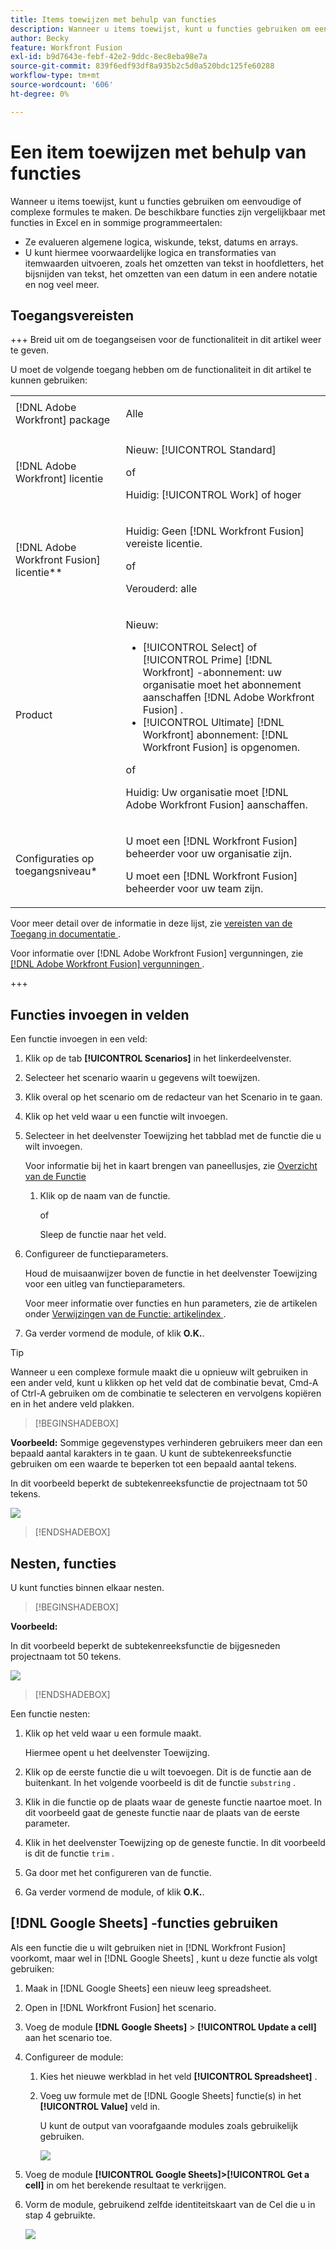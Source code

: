 ```yaml
---
title: Items toewijzen met behulp van functies
description: Wanneer u items toewijst, kunt u functies gebruiken om eenvoudige of complexe formules te maken.
author: Becky
feature: Workfront Fusion
exl-id: b9d7643e-febf-42e2-9ddc-8ec8eba98e7a
source-git-commit: 839f6edf93df8a935b2c5d0a520bdc125fe60288
workflow-type: tm+mt
source-wordcount: '606'
ht-degree: 0%

---
```


# Een item toewijzen met behulp van functies

Wanneer u items toewijst, kunt u functies gebruiken om eenvoudige of complexe formules te maken. De beschikbare functies zijn vergelijkbaar met functies in Excel en in sommige programmeertalen:

* Ze evalueren algemene logica, wiskunde, tekst, datums en arrays.
* U kunt hiermee voorwaardelijke logica en transformaties van itemwaarden uitvoeren, zoals het omzetten van tekst in hoofdletters, het bijsnijden van tekst, het omzetten van een datum in een andere notatie en nog veel meer.

## Toegangsvereisten

+++ Breid uit om de toegangseisen voor de functionaliteit in dit artikel weer te geven.

U moet de volgende toegang hebben om de functionaliteit in dit artikel te kunnen gebruiken:

<table style="table-layout:auto">
 <col> 
 <col> 
 <tbody> 
  <tr> 
   <td role="rowheader">[!DNL Adobe Workfront] package</td> 
   <td> <p>Alle</p> </td> 
  </tr> 
  <tr data-mc-conditions=""> 
   <td role="rowheader">[!DNL Adobe Workfront] licentie</td> 
   <td> <p>Nieuw: [!UICONTROL Standard]</p><p>of</p><p>Huidig: [!UICONTROL Work] of hoger</p> </td> 
  </tr> 
  <tr> 
   <td role="rowheader">[!DNL Adobe Workfront Fusion] licentie**</td> 
   <td>
   <p>Huidig: Geen [!DNL Workfront Fusion] vereiste licentie.</p>
   <p>of</p>
   <p>Verouderd: alle </p>
   </td> 
  </tr> 
  <tr> 
   <td role="rowheader">Product</td> 
   <td>
   <p>Nieuw:</p> <ul><li>[!UICONTROL Select] of [!UICONTROL Prime] [!DNL Workfront] -abonnement: uw organisatie moet het abonnement aanschaffen [!DNL Adobe Workfront Fusion] .</li><li>[!UICONTROL Ultimate] [!DNL Workfront] abonnement: [!DNL Workfront Fusion] is opgenomen.</li></ul>
   <p>of</p>
   <p>Huidig: Uw organisatie moet [!DNL Adobe Workfront Fusion] aanschaffen.</p>
   </td> 
  </tr>
  <tr data-mc-conditions=""> 
   <td role="rowheader">Configuraties op toegangsniveau*</td> 
   <td> 
     <p>U moet een [!DNL Workfront Fusion] beheerder voor uw organisatie zijn.</p>
     <p>U moet een [!DNL Workfront Fusion] beheerder voor uw team zijn.</p>
   </td> 
  </tr> 
   </td> 
  </tr> 
 </tbody> 
</table>

Voor meer detail over de informatie in deze lijst, zie [ vereisten van de Toegang in documentatie ](/help/workfront-fusion/references/licenses-and-roles/access-level-requirements-in-documentation.md).

Voor informatie over [!DNL Adobe Workfront Fusion] vergunningen, zie [[!DNL Adobe Workfront Fusion]  vergunningen ](/help/workfront-fusion/set-up-and-manage-workfront-fusion/licensing-operations-overview/license-automation-vs-integration.md).

+++

## Functies invoegen in velden

Een functie invoegen in een veld:

1. Klik op de tab **[!UICONTROL Scenarios]** in het linkerdeelvenster.
1. Selecteer het scenario waarin u gegevens wilt toewijzen.
1. Klik overal op het scenario om de redacteur van het Scenario in te gaan.
1. Klik op het veld waar u een functie wilt invoegen.
1. Selecteer in het deelvenster Toewijzing het tabblad met de functie die u wilt invoegen.

   Voor informatie bij het in kaart brengen van paneellusjes, zie [ Overzicht van de Functie ](/help/workfront-fusion/get-started-with-fusion/understand-fusion/function-overview.md)
   1. Klik op de naam van de functie.

      of

      Sleep de functie naar het veld.
1. Configureer de functieparameters.

   Houd de muisaanwijzer boven de functie in het deelvenster Toewijzing voor een uitleg van functieparameters.

   Voor meer informatie over functies en hun parameters, zie de artikelen onder [ Verwijzingen van de Functie: artikelindex ](/help/workfront-fusion/references/mapping-panel/functions/functions-toc.md).

1. Ga verder vormend de module, of klik **O.K.**.

>[!TIP]
>
>Wanneer u een complexe formule maakt die u opnieuw wilt gebruiken in een ander veld, kunt u klikken op het veld dat de combinatie bevat, Cmd-A of Ctrl-A gebruiken om de combinatie te selecteren en vervolgens kopiëren en in het andere veld plakken.


>[!BEGINSHADEBOX]

**Voorbeeld:** Sommige gegevenstypes verhinderen gebruikers meer dan een bepaald aantal karakters in te gaan. U kunt de subtekenreeksfunctie gebruiken om een waarde te beperken tot een bepaald aantal tekens.

In dit voorbeeld beperkt de subtekenreeksfunctie de projectnaam tot 50 tekens.

![](assets/example-meet-length-restriction-350x184.png)

>[!ENDSHADEBOX]

## Nesten, functies

U kunt functies binnen elkaar nesten.

>[!BEGINSHADEBOX]

**Voorbeeld:**

In dit voorbeeld beperkt de subtekenreeksfunctie de bijgesneden projectnaam tot 50 tekens.

![](assets/trimmed-name-under-50.png)

>[!ENDSHADEBOX]

Een functie nesten:

1. Klik op het veld waar u een formule maakt.

   Hiermee opent u het deelvenster Toewijzing.

1. Klik op de eerste functie die u wilt toevoegen. Dit is de functie aan de buitenkant. In het volgende voorbeeld is dit de functie `substring` .
1. Klik in die functie op de plaats waar de geneste functie naartoe moet. In dit voorbeeld gaat de geneste functie naar de plaats van de eerste parameter.
1. Klik in het deelvenster Toewijzing op de geneste functie. In dit voorbeeld is dit de functie `trim` .
1. Ga door met het configureren van de functie.
1. Ga verder vormend de module, of klik **O.K.**.

## [!DNL Google Sheets] -functies gebruiken

Als een functie die u wilt gebruiken niet in [!DNL Workfront Fusion] voorkomt, maar wel in [!DNL Google Sheets] , kunt u deze functie als volgt gebruiken:

1. Maak in [!DNL Google Sheets] een nieuw leeg spreadsheet.
1. Open in [!DNL Workfront Fusion] het scenario.
1. Voeg de module **[!DNL Google Sheets]** > **[!UICONTROL Update a cell]** aan het scenario toe.

1. Configureer de module:

   1. Kies het nieuwe werkblad in het veld **[!UICONTROL Spreadsheet]** .
   1. Voeg uw formule met de [!DNL Google Sheets] functie(s) in het **[!UICONTROL Value]** veld in.

      U kunt de output van voorafgaande modules zoals gebruikelijk gebruiken.

      ![](assets/exploit-google-sheet-functions-350x218.png)

1. Voeg de module **[!UICONTROL Google Sheets]>[!UICONTROL Get a cell]** in om het berekende resultaat te verkrijgen.
1. Vorm de module, gebruikend zelfde identiteitskaart van de Cel die u in stap 4 gebruikte.

   ![](assets/exploit-google-sheet-functions-2-350x187.png)
